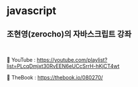 # javascript
## 조현영(zerocho)의 자바스크립트 강좌
<br>

🔗 YouTube : https://youtube.com/playlist?list=PLcqDmjxt30RvEEN6eUCcSrrH-hKjCT4wt

🔗 TheBook : https://thebook.io/080270/